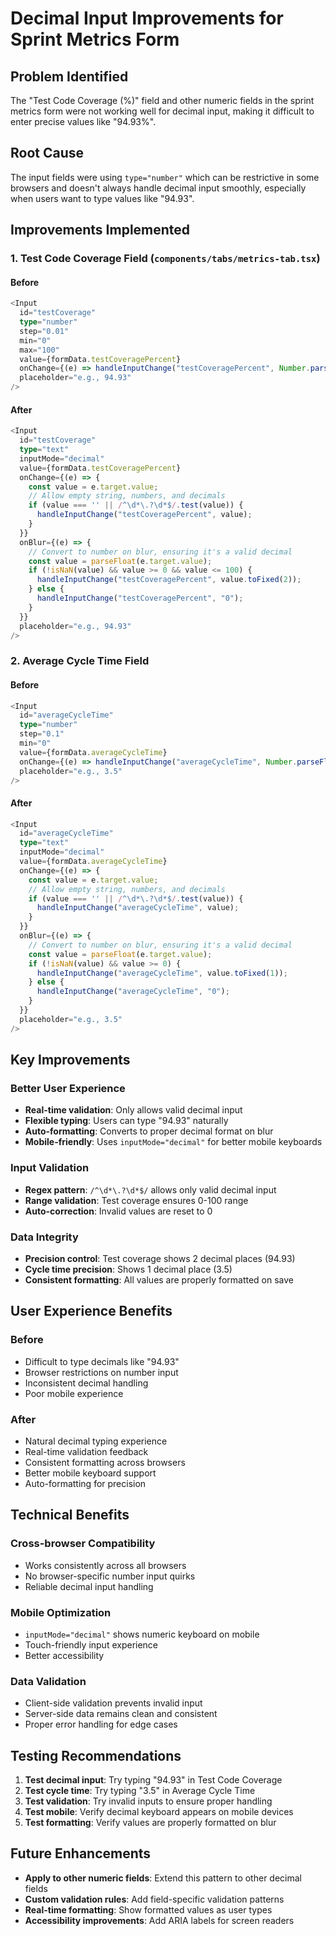 # Decimal Input Improvements for Sprint Metrics Form

## Problem Identified
The "Test Code Coverage (%)" field and other numeric fields in the sprint metrics form were not working well for decimal input, making it difficult to enter precise values like "94.93%".

## Root Cause
The input fields were using `type="number"` which can be restrictive in some browsers and doesn't always handle decimal input smoothly, especially when users want to type values like "94.93".

## Improvements Implemented

### 1. Test Code Coverage Field (`components/tabs/metrics-tab.tsx`)

#### **Before**
```typescript
<Input
  id="testCoverage"
  type="number"
  step="0.01"
  min="0"
  max="100"
  value={formData.testCoveragePercent}
  onChange={(e) => handleInputChange("testCoveragePercent", Number.parseFloat(e.target.value) || 0)}
  placeholder="e.g., 94.93"
/>
```

#### **After**
```typescript
<Input
  id="testCoverage"
  type="text"
  inputMode="decimal"
  value={formData.testCoveragePercent}
  onChange={(e) => {
    const value = e.target.value;
    // Allow empty string, numbers, and decimals
    if (value === '' || /^\d*\.?\d*$/.test(value)) {
      handleInputChange("testCoveragePercent", value);
    }
  }}
  onBlur={(e) => {
    // Convert to number on blur, ensuring it's a valid decimal
    const value = parseFloat(e.target.value);
    if (!isNaN(value) && value >= 0 && value <= 100) {
      handleInputChange("testCoveragePercent", value.toFixed(2));
    } else {
      handleInputChange("testCoveragePercent", "0");
    }
  }}
  placeholder="e.g., 94.93"
/>
```

### 2. Average Cycle Time Field

#### **Before**
```typescript
<Input
  id="averageCycleTime"
  type="number"
  step="0.1"
  min="0"
  value={formData.averageCycleTime}
  onChange={(e) => handleInputChange("averageCycleTime", Number.parseFloat(e.target.value) || 0)}
  placeholder="e.g., 3.5"
/>
```

#### **After**
```typescript
<Input
  id="averageCycleTime"
  type="text"
  inputMode="decimal"
  value={formData.averageCycleTime}
  onChange={(e) => {
    const value = e.target.value;
    // Allow empty string, numbers, and decimals
    if (value === '' || /^\d*\.?\d*$/.test(value)) {
      handleInputChange("averageCycleTime", value);
    }
  }}
  onBlur={(e) => {
    // Convert to number on blur, ensuring it's a valid decimal
    const value = parseFloat(e.target.value);
    if (!isNaN(value) && value >= 0) {
      handleInputChange("averageCycleTime", value.toFixed(1));
    } else {
      handleInputChange("averageCycleTime", "0");
    }
  }}
  placeholder="e.g., 3.5"
/>
```

## Key Improvements

### **Better User Experience**
- **Real-time validation**: Only allows valid decimal input
- **Flexible typing**: Users can type "94.93" naturally
- **Auto-formatting**: Converts to proper decimal format on blur
- **Mobile-friendly**: Uses `inputMode="decimal"` for better mobile keyboards

### **Input Validation**
- **Regex pattern**: `/^\d*\.?\d*$/` allows only valid decimal input
- **Range validation**: Test coverage ensures 0-100 range
- **Auto-correction**: Invalid values are reset to 0

### **Data Integrity**
- **Precision control**: Test coverage shows 2 decimal places (94.93)
- **Cycle time precision**: Shows 1 decimal place (3.5)
- **Consistent formatting**: All values are properly formatted on save

## User Experience Benefits

### **Before**
- Difficult to type decimals like "94.93"
- Browser restrictions on number input
- Inconsistent decimal handling
- Poor mobile experience

### **After**
- Natural decimal typing experience
- Real-time validation feedback
- Consistent formatting across browsers
- Better mobile keyboard support
- Auto-formatting for precision

## Technical Benefits

### **Cross-browser Compatibility**
- Works consistently across all browsers
- No browser-specific number input quirks
- Reliable decimal input handling

### **Mobile Optimization**
- `inputMode="decimal"` shows numeric keyboard on mobile
- Touch-friendly input experience
- Better accessibility

### **Data Validation**
- Client-side validation prevents invalid input
- Server-side data remains clean and consistent
- Proper error handling for edge cases

## Testing Recommendations

1. **Test decimal input**: Try typing "94.93" in Test Code Coverage
2. **Test cycle time**: Try typing "3.5" in Average Cycle Time
3. **Test validation**: Try invalid inputs to ensure proper handling
4. **Test mobile**: Verify decimal keyboard appears on mobile devices
5. **Test formatting**: Verify values are properly formatted on blur

## Future Enhancements

- **Apply to other numeric fields**: Extend this pattern to other decimal fields
- **Custom validation rules**: Add field-specific validation patterns
- **Real-time formatting**: Show formatted values as user types
- **Accessibility improvements**: Add ARIA labels for screen readers 